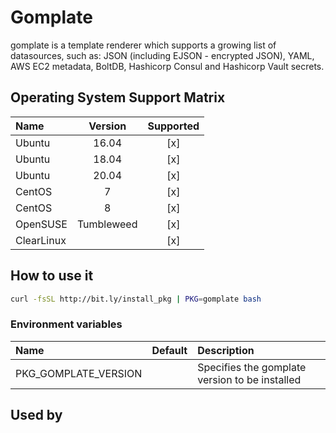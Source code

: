 # Gomplate

gomplate is a template renderer which supports a growing list of
datasources, such as: JSON (including EJSON - encrypted JSON), YAML,
AWS EC2 metadata, BoltDB, Hashicorp Consul and Hashicorp Vault
secrets.

## Operating System Support Matrix

| Name       | Version    | Supported |
|:-----------|:----------:|:---------:|
| Ubuntu     | 16.04      | [x]       |
| Ubuntu     | 18.04      | [x]       |
| Ubuntu     | 20.04      | [x]       |
| CentOS     | 7          | [x]       |
| CentOS     | 8          | [x]       |
| OpenSUSE   | Tumbleweed | [x]       |
| ClearLinux |            | [x]       |

## How to use it

```bash
curl -fsSL http://bit.ly/install_pkg | PKG=gomplate bash
```

### Environment variables

| Name                 | Default | Description                                    |
|:---------------------|:--------|:-----------------------------------------------|
| PKG_GOMPLATE_VERSION |         | Specifies the gomplate version to be installed |

## Used by
